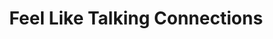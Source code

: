 ---
title: "Feel Like Talking Connections"
url: /lloydminster/feel-like-talking-connections/
shop: Handy
---
